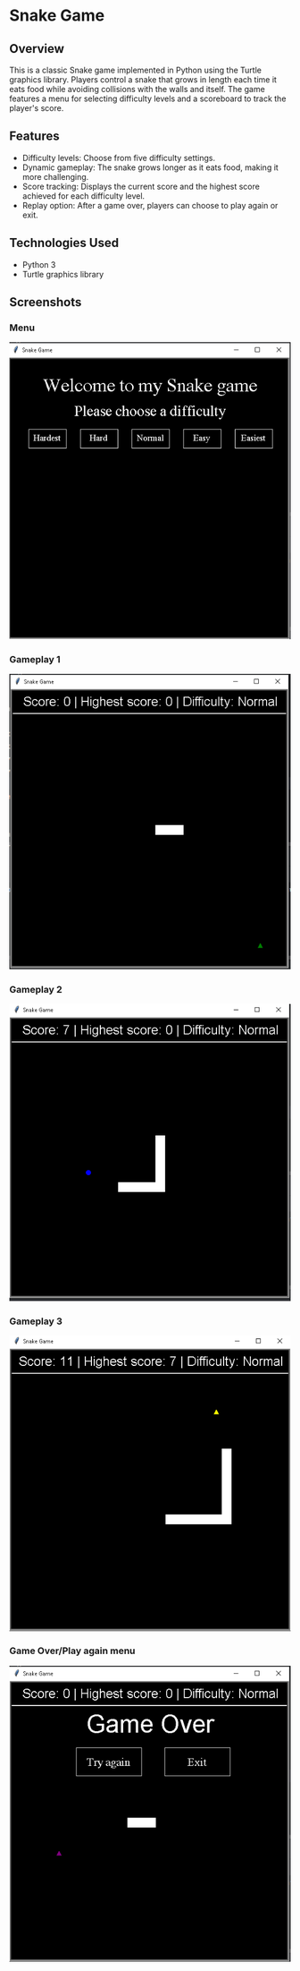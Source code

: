 # Snake Game

## Overview
This is a classic Snake game implemented in Python using the Turtle graphics library.
Players control a snake that grows in length each time it eats food while avoiding collisions with the walls and itself.
The game features a menu for selecting difficulty levels and a scoreboard to track the player's score.

## Features
- Difficulty levels: Choose from five difficulty settings.
- Dynamic gameplay: The snake grows longer as it eats food, making it more challenging.
- Score tracking: Displays the current score and the highest score achieved for each difficulty level.
- Replay option: After a game over, players can choose to play again or exit.

## Technologies Used
- Python 3
- Turtle graphics library

## Screenshots

### Menu
![Game Menu](screenshots/menu.png)

### Gameplay 1
![Gameplay 1](screenshots/gameplay1.png)

### Gameplay 2
![Gameplay 2](screenshots/gameplay2.png)

### Gameplay 3
![Gameplay 3](screenshots/gameplay3.png)

### Game Over/Play again menu
![Game Over](screenshots/play_again.png)
